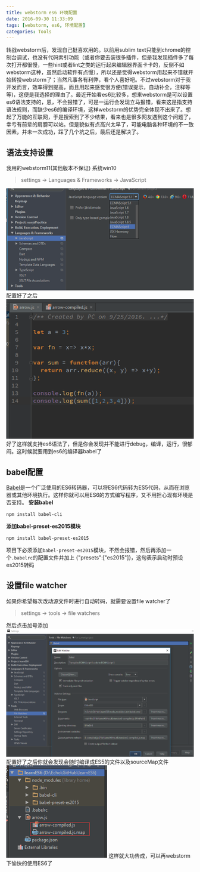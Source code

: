 ```yaml
---
title: webstorm es6 环境配置
date: 2016-09-30 11:33:09
tags: [webstorm, es6, 环境配置]
categories: Tools
---
```

转战webstorm后，发现自己挺喜欢用的。以前用sublim text只能到chrome的控制台调试，也没有代码索引功能（或者你要去装很多插件，但是我发现插件多了每次打开都很慢，一些hint或者lint之类的运行起来编辑器界面卡卡的，反倒不如webstorm这种，虽然启动软件有点慢），所以还是觉得webstorm用起来不错就开始转投webstorm了；当然凡事各有利弊，看个人喜好吧。<!--more-->不过webstorm对于我开发而言，效率得到提高，而且用起来感觉很方便(错误提示，自动补全，注释等等)，这便是我选择的理由了。最近开始看es6比较多，想来webstorm是可以设置es6语法支持的，恩，不会报错了，可是一运行会发现立马报错，看来这是指支持语法规则，而缺少es6的编译环境，这样webstorm的优势完全体现不出来了。想起了万能的互联网，于是搜索到了不少结果，看来也是很多网友遇到这个问题了，幸亏有前辈的肩膀可以站。但是貌似有点高兴太早了，可能电脑各种环境的不一致因素，并未一次成功，踩了几个坑之后，最后还是解决了。

## 语法支持设置
我用的webstorm11(其他版本不保证) 系统win10
 > settings -> Languages & Frameworks -> JavaScript

![配置](/images/upload/setup-es6-1.png)
配置好了之后
![测试](/images/upload/setup-es6-2.png)
好了这样就支持es6语法了，但是你会发现并不能进行debug，编译，运行，很郁闷。这时候就要用到es6的编译器babel了

## babel配置
[Babel](https://babeljs.io/)是一个广泛使用的ES6转码器，可以将ES6代码转为ES5代码，从而在浏览器或其他环境执行。这样你就可以用ES6的方式编写程序，又不用担心现有环境是否支持。
**安装babel**
```
npm install babel-cli
```

**添加babel-preset-es2015模块**
```
npm install babel-preset-es2015
```
项目下必须添加`babel-preset-es2015`模块，不然会报错，然后再添加一个`.babelrc`的配置文件并加上 {"presets":["es2015"]}，这句表示启动时预设es2015转码

## 设置file watcher
如果你希望每次改动源文件时进行自动转码，就需要设置file watcher了
 > settings -> tools -> file watchers

然后点击加号添加
![配置file watcher](/images/upload/setup-es6-3.png)
配置好了之后你就会发现会随时编译成ES5的文件以及sourceMap文件
![转码成ES5](/images/upload/setup-es6-4.png)
这样就大功告成，可以再webstorm下愉快的使用ES6了

